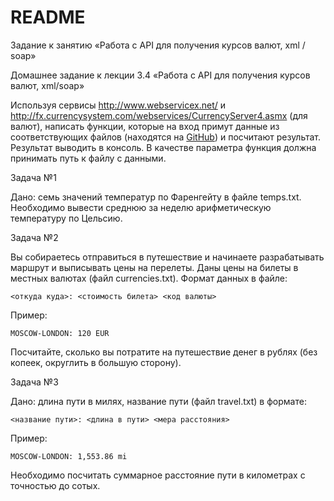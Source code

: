 # README #
Задание к занятию «Работа с API для получения курсов валют, xml / soap»

Домашнее задание к лекции 3.4 «Работа с API для получения курсов валют, xml/soap»

Используя сервисы http://www.webservicex.net/ и http://fx.currencysystem.com/webservices/CurrencyServer4.asmx (для валют), написать функции, которые на вход примут данные из соответствующих файлов (находятся на [GitHub](https://github.com/netology-code/Python_course/tree/master/homework/3.4-currencies)) и посчитают результат. Результат выводить в консоль. В качестве параметра функция должна принимать путь к файлу с данными.

Задача №1

Дано: семь значений температур по Фаренгейту в файле temps.txt. Необходимо вывести среднюю за неделю арифметическую температуру по Цельсию.

Задача №2

Вы собираетесь отправиться в путешествие и начинаете разрабатывать маршрут и выписывать цены на перелеты. Даны цены на билеты в местных валютах (файл currencies.txt). Формат данных в файле:

```<откуда куда>: <стоимость билета> <код валюты>```

Пример:

```MOSCOW-LONDON: 120 EUR```

Посчитайте, сколько вы потратите на путешествие денег в рублях (без копеек, округлить в большую сторону).

Задача №3

Дано: длина пути в милях, название пути (файл travel.txt) в формате:

```<название пути>: <длина в пути> <мера расстояния>```

Пример:

```MOSCOW-LONDON: 1,553.86 mi```

Необходимо посчитать суммарное расстояние пути в километрах с точностью до сотых.